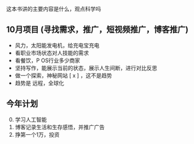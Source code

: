  这本书讲的主要内容是什么，观点科学吗

## 10月项目 (寻找需求，推广，短视频推广，博客推广)
- 风力，太阳能发电机，给充电宝充电
- 看职业市场状态对人技能的需求
- 看餐饮，P OS行业多少商家
- 坚持写作，能展示当前的状态，展示人生间断，进行对比反思
- 做一个探索，神秘网站 [ x ] ，这不是趋势 
- 趋势是  远程，全球化

## 今年计划

0. 学习人工智能
1. 博客记录生活和生存感悟，并推广广告
2. 挣第一个1万，投资